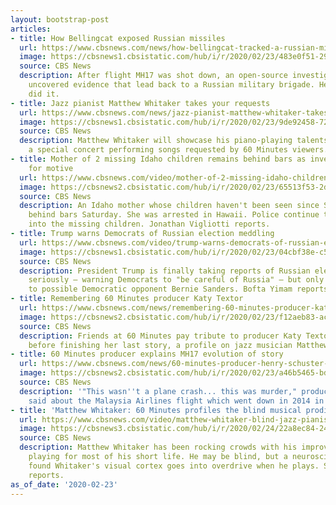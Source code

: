```yaml
---
layout: bootstrap-post
articles:
- title: How Bellingcat exposed Russian missiles
  url: https://www.cbsnews.com/news/how-bellingcat-tracked-a-russian-missile-system-in-ukraine-60-minutes-2020-02-23/
  image: https://cbsnews1.cbsistatic.com/hub/i/r/2020/02/23/483e0f51-2905-4d8c-bb24-17247c1d803b/thumbnail/1200x630/b58874af24a9ac19a39aa163a016542f/ot-mh17pelleybellingcat.jpg
  source: CBS News
  description: After flight MH17 was shot down, an open-source investigation by Bellingcat
    uncovered evidence that lead back to a Russian military brigade. Here's how they
    did it.
- title: Jazz pianist Matthew Whitaker takes your requests
  url: https://www.cbsnews.com/news/jazz-pianist-matthew-whitaker-takes-your-requests-on-social-media-60-minutes-2020-02-23/
  image: https://cbsnews1.cbsistatic.com/hub/i/r/2020/02/23/9de92458-72c9-4408-b14d-475addfc94a9/thumbnail/1200x630/508e9468fbdee1ca43df83e565470460/ot-matthewwhitakernolajazzfest.jpg
  source: CBS News
  description: Matthew Whitaker will showcase his piano-playing talents Monday with
    a special concert performing songs requested by 60 Minutes viewers.
- title: Mother of 2 missing Idaho children remains behind bars as investigators search
    for motive
  url: https://www.cbsnews.com/video/mother-of-2-missing-idaho-children-remains-behind-bars-as-investigators-search-for-motive/
  image: https://cbsnews2.cbsistatic.com/hub/i/r/2020/02/23/65513f53-2d79-4a17-961d-b2109eb199f5/thumbnail/1200x630/5b0e235f169a13c6f74aaa2737481481/0222-en-missingkid-vigliotii-2033317-640x360.jpg
  source: CBS News
  description: An Idaho mother whose children haven't been seen since September remains
    behind bars Saturday. She was arrested in Hawaii. Police continue the investigation
    into the missing children. Jonathan Vigliotti reports.
- title: Trump warns Democrats of Russian election meddling
  url: https://www.cbsnews.com/video/trump-warns-democrats-of-russian-election-meddling/
  image: https://cbsnews1.cbsistatic.com/hub/i/r/2020/02/23/04cbf38e-c5e0-4d65-ba00-e3c8d1472a4c/thumbnail/1200x630/468931256a5168d05fe29daeed95ae57/0222-en-trump-yimam-2033295-640x360.jpg
  source: CBS News
  description: President Trump is finally taking reports of Russian election meddling
    seriously — warning Democrats to "be careful of Russia" — but only as it pertains
    to possible Democratic opponent Bernie Sanders. Bofta Yimam reports.
- title: Remembering 60 Minutes producer Katy Textor
  url: https://www.cbsnews.com/news/remembering-60-minutes-producer-katy-textor-2020-02-23/
  image: https://cbsnews2.cbsistatic.com/hub/i/r/2020/02/23/f12aeb83-acd6-43d5-84ff-a41cc357795b/thumbnail/1200x630/ca311beecc29cb12ef865d410a5b74ba/ot-matthewwhitakerkatytextor.jpg
  source: CBS News
  description: Friends at 60 Minutes pay tribute to producer Katy Textor, who died
    before finishing her last story, a profile on jazz musician Matthew Whitaker.
- title: 60 Minutes producer explains MH17 evolution of story
  url: https://www.cbsnews.com/news/60-minutes-producer-henry-schuster-explains-the-evolution-of-the-story-on-mh17-2020-02-23/
  image: https://cbsnews2.cbsistatic.com/hub/i/r/2020/02/23/a46b5465-bde7-4a2d-b2ce-7946f456ee6f/thumbnail/1200x630/0476a8bc7782f58f99b9cace4c5bfbac/ot-mh17whynowa.jpg
  source: CBS News
  description: '"This wasn''t a plane crash... this was murder," producer Henry Schuster
    said about the Malaysia Airlines flight which went down in 2014 in Ukraine.'
- title: 'Matthew Whitaker: 60 Minutes profiles the blind musical prodigy'
  url: https://www.cbsnews.com/video/matthew-whitaker-blind-jazz-pianist-18-years-old-60-minutes-2020-02-16/
  image: https://cbsnews3.cbsistatic.com/hub/i/r/2020/02/24/22a8ec84-245b-4001-9820-ef53b306a9a5/thumbnail/1200x630/162e2cd19d3579dcdccd0c541fc2069a/matthewwhitakervideo-2033748-640x360.jpg
  source: CBS News
  description: Matthew Whitaker has been rocking crowds with his improvisational piano
    playing for most of his short life. He may be blind, but a neuroscientist has
    found Whitaker's visual cortex goes into overdrive when he plays. Sharyn Alfonsi
    reports.
as_of_date: '2020-02-23'
---
```


